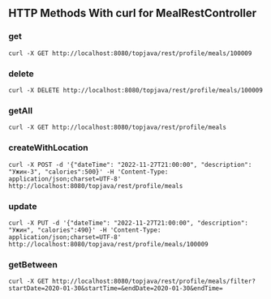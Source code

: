 ## HTTP Methods With curl for MealRestController

### get
`curl -X GET http://localhost:8080/topjava/rest/profile/meals/100009`

### delete
`curl -X DELETE http://localhost:8080/topjava/rest/profile/meals/100009`

### getAll
`curl -X GET http://localhost:8080/topjava/rest/profile/meals`

### createWithLocation
`curl -X POST -d '{"dateTime": "2022-11-27T21:00:00", "description": "Ужин-3", "calories":500}' -H 'Content-Type: application/json;charset=UTF-8' http://localhost:8080/topjava/rest/profile/meals`

### update
`curl -X PUT -d '{"dateTime": "2022-11-27T21:00:00", "description": "Ужин", "calories":490}' -H 'Content-Type: application/json;charset=UTF-8' http://localhost:8080/topjava/rest/profile/meals/100009`

### getBetween
`curl -X GET http://localhost:8080/topjava/rest/profile/meals/filter?startDate=2020-01-30&startTime=&endDate=2020-01-30&endTime=`
